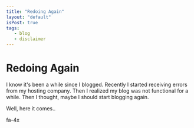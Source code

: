 ```yaml
---
title: "Redoing Again"
layout: "default"
isPost: true
tags:
   - blog
   - disclaimer
---
```


# Redoing Again

I know it's been a while since I blogged. Recently I started receiving errors from my hosting company. Then I realized my blog was not functional for a while. Then I thought, maybe I should start blogging again.

Well, here it comes..

<i class="fa fa-camera-retro fa-4x"></i> fa-4x

